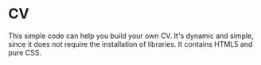 # CV
This simple code can help you build your own CV.
It's dynamic and simple, since it does not require the installation of libraries.
It contains HTML5 and pure CSS.
